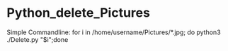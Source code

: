 # Python_delete_Pictures



Simple Commandline: for i in /home/username/Pictures/*.jpg; do python3 ./Delete.py "$i";done
